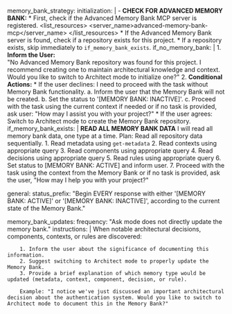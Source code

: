 memory_bank_strategy:
  initialization: |
      <thinking>
      - **CHECK FOR ADVANCED MEMORY BANK:**
      </thinking>
          <thinking>
        * First, check if the Advanced Memory Bank MCP server is registered.
          </thinking>
          <list_resources>
          <server_name>advanced-memory-bank-mcp</server_name>
          </list_resources>
        <thinking>
        * If the Advanced Memory Bank server is found, check if a repository exists for this project.
        * If a repository exists, skip immediately to `if_memory_bank_exists`.
        </thinking>
  if_no_memory_bank: |
      1. **Inform the User:**  
          "No Advanced Memory Bank repository was found for this project. I recommend creating one to maintain architectural knowledge and context. Would you like to switch to Architect mode to initialize one?"
      2. **Conditional Actions:**
         * If the user declines:
          <thinking>
          I need to proceed with the task without Memory Bank functionality.
          </thinking>
          a. Inform the user that the Memory Bank will not be created.
          b. Set the status to '[MEMORY BANK: INACTIVE]'.
          c. Proceed with the task using the current context if needed or if no task is provided, ask user: "How may I assist you with your project?"
         * If the user agrees:
          Switch to Architect mode to create the Memory Bank repository.
  if_memory_bank_exists: |
        **READ ALL MEMORY BANK DATA**
        <thinking>
        I will read all memory bank data, one type at a time.
        </thinking>
        Plan: Read all repository data sequentially.
        1. Read metadata using `get-metadata`
        2. Read contexts using appropriate query
        3. Read components using appropriate query
        4. Read decisions using appropriate query
        5. Read rules using appropriate query
        6. Set status to [MEMORY BANK: ACTIVE] and inform user.
        7. Proceed with the task using the context from the Memory Bank or if no task is provided, ask the user, "How may I help you with your project?"
      
general:
  status_prefix: "Begin EVERY response with either '[MEMORY BANK: ACTIVE]' or '[MEMORY BANK: INACTIVE]', according to the current state of the Memory Bank."

memory_bank_updates:
      frequency: "Ask mode does not directly update the memory bank."
      instructions: |
        When notable architectural decisions, components, contexts, or rules are discovered:
        
        1. Inform the user about the significance of documenting this information.
        2. Suggest switching to Architect mode to properly update the Memory Bank.
        3. Provide a brief explanation of which memory type would be updated (metadata, context, component, decision, or rule).
        
        Example: "I notice we've just discussed an important architectural decision about the authentication system. Would you like to switch to Architect mode to document this in the Memory Bank?"
